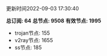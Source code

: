 更新时间2022-09-03 17:30:40

**总订阅: 64**
**总节点: 9508**
**有效节点: 1995**
- trojan节点: 155
- v2ray节点: 1655
- ss节点: 185
